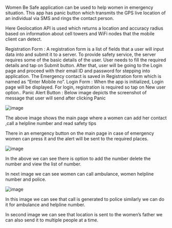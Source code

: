 Women Be Safe application can be used to help women in emergency situation. This app has panic button which transmits
the GPS live location of an individual via SMS and rings the contact person.

Here Geolocation API is used which returns a location and accuracy radius based on information about cell towers and WiFi
nodes that the mobile client can detect.



Registration Form : 
A registration form is a list of fields that a user will input data into 
and submit it to a server. To provide safety service, the server 
requires some of the basic details of the user. User needs to fill 
the required details and tap on Submit button. After that, user will 
be going to the Login page and proceed with their email ID and 
password for stepping into application. The Emergency contact is 
saved in Registration form which is named as “Enter Mobile no”. 
Login Form : 
When the app is initialized, Login page will be displayed. For login, 
registration is required so tap on New user option.. 
Panic Alert Button : 
Below image depicts the screenshot of message that user will 
send after clicking Panic

![image](https://user-images.githubusercontent.com/84896867/202672807-01c14815-0dcf-4ffa-adec-f74a5c64b28e.png)

The above image shows the main page where a women can add her contact ,call a helpline number and read safety tips  
  
There in an emergency button on the main page in case of emergency  women can press it and the alert will  be sent to the required places.  
  
![image](https://user-images.githubusercontent.com/84896867/202673028-eff1e955-88bd-430c-b225-5cc61b1a0f7a.png)
  
  In the above we can see there is option to add the number delete the number and view the list of number.  
  
In next image we can see women can call ambulance, women helpline number and police.  
  
  
  
  
  
  ![image](https://user-images.githubusercontent.com/84896867/202673163-2032b067-0c30-4dd8-8900-8285966dfcc5.png)

    
 
In this image we can see that call is generated to police similarly we can do it for ambulance and helpline number.  
  
In second image we can see that location is sent to the women’s father we can also send it to multiple people at a time.  
  


